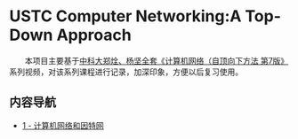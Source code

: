 # USTC Computer Networking:A Top-Down Approach

&emsp;&emsp;本项目主要基于[中科大郑烇、杨坚全套《计算机网络（自顶向下方法 第7版》](https://www.bilibili.com/video/BV1JV411t7ow/)系列视频，对该系列课程进行记录，加深印象，方便以后复习使用。

## 内容导航

* [1 - 计算机网络和因特网](./1%20-%20计算机网络和因特网)

